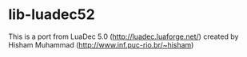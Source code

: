 lib-luadec52
============

This is a port from LuaDec 5.0 (http://luadec.luaforge.net/) created by  Hisham Muhammad (http://www.inf.puc-rio.br/~hisham) 
